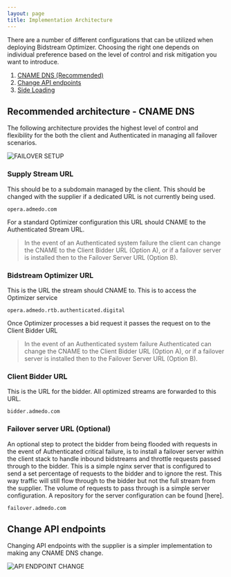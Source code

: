 ```yaml
---
layout: page
title: Implementation Architecture
---
```


There are a number of different configurations that can be utilized when deploying Bidstream Optimizer. Choosing the right one depends on individual preference based on the level of control and risk mitigation you want to introduce.

1. [CNAME DNS (Recommended)](#cname-dns-recommended-architecture-)
1. [Change API endpoints](#change-api-endpoints)
1. [Side Loading](#side-loading)

## Recommended architecture - CNAME DNS

The following architecture provides the highest level of control and flexibility for the both the client and Authenticated in managing all failover scenarios.

![FAILOVER SETUP](https://docs.google.com/drawings/d/1uO5VKL-3CHp3TD25OElKXlbRmnVqkshkwVe7tP5u53c/pub?w=934&h=526)

### Supply Stream URL
This should be to a subdomain managed by the client. This should be changed with the supplier if a dedicated URL is not currently being used.
```
opera.admedo.com
```

For a standard Optimizer configuration this URL should CNAME to the Authenticated Stream URL.

> In the event of an Authenticated system failure the client can change the CNAME to the Client Bidder URL (Option A), or if a failover server is installed then to the Failover Server URL (Option B).

### Bidstream Optimizer URL
This is the URL the stream should CNAME to. This is to access the Optimizer service
```
opera.admedo.rtb.authenticated.digital
```

Once Optimizer processes a bid request it passes the request on to the Client Bidder URL

> In the event of an Authenticated system failure Authenticated can change the CNAME to the Client Bidder URL (Option A), or if a failover server is installed then to the Failover Server URL (Option B).

### Client Bidder URL
This is the URL for the bidder. All optimized streams are forwarded to this URL.
```
bidder.admedo.com
```

### Failover server URL (Optional)
An optional step to protect the bidder from being flooded with requests in the event of Authenticated critical failure, is to install a failover server within the client stack to handle inbound bidstreams and throttle requests passed through to the bidder. This is a simple nginx server that is configured to send a set percentage of requests to the bidder and to ignore the rest. This way traffic will still flow through to the bidder but not the full stream from the supplier. The volume of requests to pass through is a simple server configuration. A repository for the server configuration can be found [here].
```
failover.admedo.com
```

## Change API endpoints

Changing API endpoints with the supplier is a simpler implementation to making any CNAME DNS change.

![API ENDPOINT CHANGE](https://docs.google.com/drawings/d/1-uZh8grkXfV3SFbZFIq-ScCM1xBXbrXeFDvRfI4eZ64/pub?w=934&h=526)

